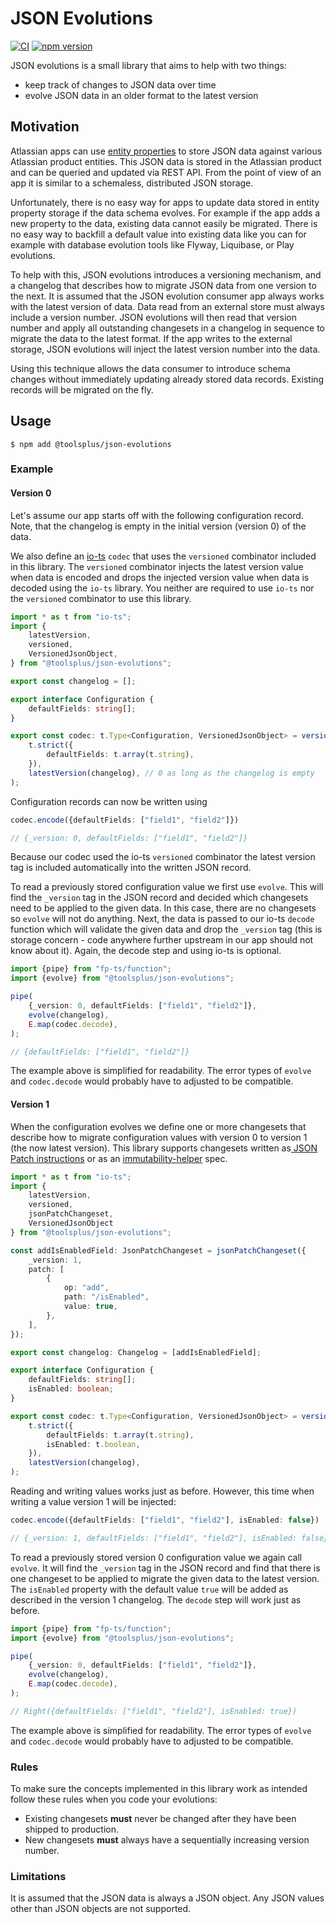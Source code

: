 # JSON Evolutions

[![CI](https://img.shields.io/github/actions/workflow/status/toolsplus/json-evolutions/ci.yml?branch=main&label=CI&style=flat&logo=github)](https://github.com/toolsplus/json-evolutions/actions/workflows/ci.yml)
[![npm version](https://img.shields.io/npm/v/@toolsplus/json-evolutions?style=flat&logo=npm)](https://www.npmjs.com/package/@toolsplus/json-evolutions)

JSON evolutions is a small library that aims to help with two things:

* keep track of changes to JSON data over time 
* evolve JSON data in an older format to the latest version

## Motivation

Atlassian apps can use [entity properties](https://developer.atlassian.com/cloud/jira/platform/jira-entity-properties/) to store JSON data against various Atlassian product entities. This JSON data is stored in the Atlassian product and can be queried and updated via REST API. From the point of view of an app it is similar to a schemaless, distributed JSON storage.

Unfortunately, there is no easy way for apps to update data stored in entity property storage if the data schema evolves. For example if the app adds a new property to the data, existing data cannot easily be migrated. There is no easy way to backfill a default value into existing data like you can for example with database evolution tools like Flyway, Liquibase, or Play evolutions.

To help with this, JSON evolutions introduces a versioning mechanism, and a changelog that describes how to migrate JSON data from one version to the next. It is assumed that the JSON evolution consumer app always works with the latest version of data. Data read from an external store must always include a version number. JSON evolutions will then read that version number and apply all outstanding changesets in a changelog in sequence to migrate the data to the latest format. If the app writes to the external storage, JSON evolutions will inject the latest version number into the data.

Using this technique allows the data consumer to introduce schema changes without immediately updating already stored data records. Existing records will be migrated on the fly.

## Usage
```shell
$ npm add @toolsplus/json-evolutions
```

### Example

#### Version 0

Let's assume our app starts off with the following configuration record. Note, that the changelog is empty in the initial version (version 0) of the data.

We also define an [io-ts](https://github.com/gcanti/io-ts) `codec` that uses the `versioned` combinator included in this library. The `versioned` combinator injects the latest version value when data is encoded and drops the injected version value when data is decoded using the `io-ts` library. You neither are required to use `io-ts` nor the `versioned` combinator to use this library.

```typescript
import * as t from "io-ts";
import {
    latestVersion,
    versioned,
    VersionedJsonObject,
} from "@toolsplus/json-evolutions";

export const changelog = [];

export interface Configuration {
    defaultFields: string[];
}

export const codec: t.Type<Configuration, VersionedJsonObject> = versioned(
    t.strict({
        defaultFields: t.array(t.string),
    }),
    latestVersion(changelog), // 0 as long as the changelog is empty
);
```

Configuration records can now be written using

```typescript
codec.encode({defaultFields: ["field1", "field2"]})

// {_version: 0, defaultFields: ["field1", "field2"]}
```

Because our codec used the io-ts `versioned` combinator the latest version tag is included automatically into the written JSON record.

To read a previously stored configuration value we first use `evolve`. This will find the `_version` tag in the JSON record and decided which changesets need to be applied to the given data. In this case, there are no changesets so `evolve` will not do anything. Next, the data is passed to our io-ts `decode` function which will validate the given data and drop the `_version` tag (this is storage concern - code anywhere further upstream in our app should not know about it). Again, the decode step and using io-ts is optional.

```typescript
import {pipe} from "fp-ts/function";
import {evolve} from "@toolsplus/json-evolutions";

pipe(
    {_version: 0, defaultFields: ["field1", "field2"]},
    evolve(changelog),
    E.map(codec.decode),
);

// {defaultFields: ["field1", "field2"]}
```

The example above is simplified for readability. The error types of `evolve` and `codec.decode` would probably have to adjusted to be compatible.

#### Version 1

When the configuration evolves we define one or more changesets that describe how to migrate configuration values with version 0 to version 1 (the now latest version). This library supports changesets written as[ JSON Patch instructions](http://jsonpatch.com/) or as an [immutability-helper](https://github.com/kolodny/immutability-helper) spec.

```typescript
import * as t from "io-ts";
import {
    latestVersion,
    versioned,
    jsonPatchChangeset,
    VersionedJsonObject
} from "@toolsplus/json-evolutions";

const addIsEnabledField: JsonPatchChangeset = jsonPatchChangeset({
    _version: 1,
    patch: [
        {
            op: "add",
            path: "/isEnabled",
            value: true,
        },
    ],
});

export const changelog: Changelog = [addIsEnabledField];

export interface Configuration {
    defaultFields: string[];
    isEnabled: boolean;
}

export const codec: t.Type<Configuration, VersionedJsonObject> = versioned(
    t.strict({
        defaultFields: t.array(t.string),
        isEnabled: t.boolean,
    }),
    latestVersion(changelog),
);
```

Reading and writing values works just as before. However, this time when writing a value version 1 will be injected:

```typescript
codec.encode({defaultFields: ["field1", "field2"], isEnabled: false})

// {_version: 1, defaultFields: ["field1", "field2"], isEnabled: false}
```

To read a previously stored version 0 configuration value we again call `evolve`. It will find the `_version` tag in the JSON record and find that there is one changeset to be applied to migrate the given data to the latest version. The `isEnabled` property with the default value `true` will be added as described in the version 1 changelog. The `decode` step will work just as before.

```typescript
import {pipe} from "fp-ts/function";
import {evolve} from "@toolsplus/json-evolutions";

pipe(
    {_version: 0, defaultFields: ["field1", "field2"]},
    evolve(changelog),
    E.map(codec.decode),
);

// Right({defaultFields: ["field1", "field2"], isEnabled: true})
```

The example above is simplified for readability. The error types of `evolve` and `codec.decode` would probably have to adjusted to be compatible.

### Rules

To make sure the concepts implemented in this library work as intended follow these rules when you code your evolutions:

* Existing changesets **must** never be changed after they have been shipped to production.
* New changesets **must** always have a sequentially increasing version number.

### Limitations

It is assumed that the JSON data is always a JSON object. Any JSON values other than JSON objects are not supported.
